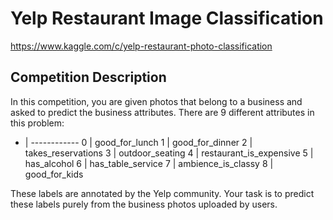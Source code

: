 # Yelp Restaurant Image Classification
https://www.kaggle.com/c/yelp-restaurant-photo-classification

Competition Description
-----------------------
In this competition, you are given photos that belong to a business and asked to predict the business attributes. There are 9 different attributes in this problem:

- | ------------
0 | good_for_lunch
1 | good_for_dinner
2 | takes_reservations
3 | outdoor_seating
4 | restaurant_is_expensive
5 | has_alcohol
6 | has_table_service
7 | ambience_is_classy
8 | good_for_kids

These labels are annotated by the Yelp community. Your task is to predict these labels purely from the business photos uploaded by users. 